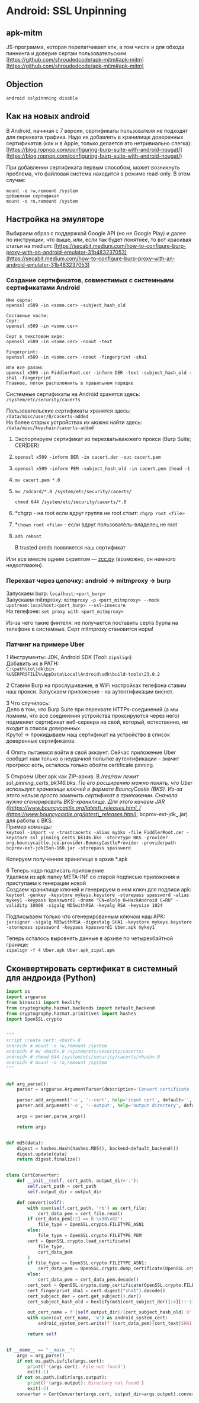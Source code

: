 # Android: SSL Unpinning

## apk-mitm

JS-программа, которая перепатчивает апк, в том числе и для обхода пиннинга и доверие сертам пользовательским [https://github.com/shroudedcode/apk-mitm#apk-mitm](https://github.com/shroudedcode/apk-mitm#apk-mitm)

## Objection

```
android sslpinnning disable
```

## Как на новых android

В Android, начиная с 7 версии, сертификаты пользователя не подходят для перехвата трафика. Надо их добавлять в хранилище доверенных сертификатов (как и в Apple, только делается это нетривиально слегка): [https://blog.ropnop.com/configuring-burp-suite-with-android-nougat/](https://blog.ropnop.com/configuring-burp-suite-with-android-nougat/)

При добавлении сертификата первым способом, может возникнуть проблема, что файловая система находится в режиме read-only. В этом случае:

```
mount -o rw,remount /system
добавляем сертификат
mount -o ro,remount /system
```

## Настройка на эмуляторе

Выбираем образ с поддержкой Google API (но не Google Play) и далее по инструкции, что выше, или, если так будет понятнее, то вот красивая статья на medium: [https://secabit.medium.com/how-to-configure-burp-proxy-with-an-android-emulator-31b483237053](https://secabit.medium.com/how-to-configure-burp-proxy-with-an-android-emulator-31b483237053)

### Создание сертификатов, совместимых с системными сертификатами Android

```
Имя серта:
openssl x509 -in <some.cer> -subject_hash_old

Составные части:
Серт:
openssl x509 -in <some.cer>

Серт в текстовом виде:
openssl x509 -in <some.cer> -noout -text

Fingerprint:
openssl x509 -in <some.cer> -noout -fingerprint -sha1

Или все разом:
openssl x509 -in FiddlerRoot.cer -inform DER -text -subject_hash_old -sha1 -fingerprint
Главное, потом расположиить в правильном порядке
```

Системные сертификаты на Android хранятся здесь: `/system/etc/security/cacerts`

Пользовательские сертификаты хранятся здесь: `/data/misc/user/0/cacerts-added` \
На более старых устройствах их можно найти здесь: `/data/misc/keychain/cacerts-added`

1. Экспортируем сертификат из перехватываюжего прокси (Burp Suite; CER|DER)
2. `openssl x509 -inform DER -in cacert.der -out cacert.pem`
3. `openssl x509 -inform PEM -subject_hash_old -in cacert.pem |head -1`
4. `mv cacert.pem *.0`
5.  `mv /sdcard/*.0 /system/etc/security/cacerts/`&#x20;

    `chmod 644 /system/etc/security/cacerts/*.0`
6. \*chgrp - на root если вдруг группа не root стоит: `chgrp root <file>`
7. \*`chown root <file>` - если вдруг пользователь-владелец не root
8.  `adb reboot`

    В trusted creds появляется наш сертификат

Или все вместе одним скриптом — [zcc.py](https://gist.github.com/z3f1r/02ac6c700c5980a093e5da557af2d85f) (возможно, он немного недоотлажен).

### Перехват через цепочку: android -> mitmproxy -> burp

Запускаем burp: `localhost:<port_burp>`\
Запускаем mitmproxy: `mitmproxy -p <port_mitmproxy> --mode upstream:localhost:<port_burp> --ssl-insecure`\
На телефоне: `set proxy with <port_mitmproxy>`

Из-за чего такие финтеля: не получается поставить серта бурпа на телефоне в системные. Серт mitmproxy становится норм!

### Патчинг на примере Uber

1 Инструменты: JDK, Android SDK (Tool: `zipalign`)\
Добавить их в PATH:\
`C:\path\to\jdk\bin`\
`%USERPROFILE%\AppData\Local\Android\sdk\build-tools\23.0.2`

2 Ставим Burp на прослушивание, в WiFi настройках телефона ставим наш прокси. Запускаем приложение - на аутентификации виснет.

3 Что случилось:\
Дело в том, что Burp Suite при перехвате HTTPs-соединений (а мы помним, что все соединения устройства проксируются через него) подменяет сертификат веб-сервера на свой, который, естественно, не входит в список доверенных.\
Круто! -> прокидываем наш сертификат на устройство в список доверенных сертификатов.

4 Опять пытаемся войти в свой аккаунт. Сейчас приложение Uber сообщит нам только о неудачной попытке аутентификации – значит прогресс есть, осталось только обойти certificate pinning.

5 Откроем Uber.apk как ZIP-архив. В _/res/raw лежит ssl\_pinning\_certs\_bk146.bks. По его расширению можно понять, что Uber использует хранилище ключей в формате BouncyCastle (BKS). Из-за этого нельзя просто заменить сертификат в приложении. Сначала нужно сгенерировать BKS-хранилище. Для этого качаем JAR (_[_https://www.bouncycastle.org/latest\_releases.html_](https://www.bouncycastle.org/latest\_releases.html)_; bcprov-ext-jdk_.jar) для работы с BKS.\
Пример команды:\
`keytool -import -v -trustcacerts -alias mybks -file FiddlerRoot.cer -keystore ssl_pinning_certs_bk146.bks -storetype BKS -provider org.bouncycastle.jce.provider.BouncyCastleProvider -providerpath bcprov-ext-jdk15on-160.jar -storepass spassword`

Копируем полученное хранилище в архив \*.apk

6 Теперь надо подписать приложение\
Удаляем из apk папку META-INF со старой подписью приложения и приступаем к генерации новой\
Создаем хранилище ключей и генерируем в нем ключ для подписи apk: \
`keytool -genkey -keystore mykeys.keystore -storepass spassword -alias mykey1 -keypass kpassword1 -dname "CN=ololo O=HackAndroid C=RU" -validity 10000 -sigalg MD5withRSA -keyalg RSA -keysize 1024`

Подписываем только что сгенерированным ключом наш APK: \
`jarsigner -sigalg MD5withRSA -digestalg SHA1 -keystore mykeys.keystore -storepass spassword -keypass kpassword1 Uber.apk mykey1`

Теперь осталось выровнять данные в архиве по четырехбайтной границе: \
`zipalign -f 4 Uber.apk Uber.apk_zipal.apk`

## Сконвертировать сертификат в системный для андроида (Python)

```python
import os
import argparse
from binascii import hexlify
from cryptography.hazmat.backends import default_backend
from cryptography.hazmat.primitives import hashes
import OpenSSL.crypto


"""
script create cert: <hash>.0
android> # mount -o rw,remount /system
android> # mv <hash>.0 /system/etc/security/cacerts/
android> # chmod 644 /system/etc/security/cacerts/<hash>.0
android> # mount -o ro,remount /system
"""


def arg_parse():
    parser = argparse.ArgumentParser(description='Convert certificate -> Android System cert')

    parser.add_argument('-c', '--cert', help='input cert', default='', required=True)
    parser.add_argument('-o', '--output', help='output directory', default='.', required=False)

    args = parser.parse_args()

    return args


def md5(data):
    digest = hashes.Hash(hashes.MD5(), backend=default_backend())
    digest.update(data)
    return digest.finalize()


class CertConverter:
    def __init__(self, cert_path, output_dir='.'):
        self.cert_path = cert_path
        self.output_dir = output_dir

    def convert(self):
        with open(self.cert_path, 'rb') as cert_file:
            cert_data_pem = cert_file.read()
        if cert_data_pem[:2] == b'\x30\x82':
            file_type = OpenSSL.crypto.FILETYPE_ASN1
        else:
            file_type = OpenSSL.crypto.FILETYPE_PEM
        cert = OpenSSL.crypto.load_certificate(
            file_type,
            cert_data_pem
        )
        if file_type == OpenSSL.crypto.FILETYPE_ASN1:
            cert_data_pem = OpenSSL.crypto.dump_certificate(OpenSSL.crypto.FILETYPE_PEM, cert).decode()  # DER->PEM
        else:
            cert_data_pem = cert_data_pem.decode()
        cert_text = OpenSSL.crypto.dump_certificate(OpenSSL.crypto.FILETYPE_TEXT, cert).decode()
        cert_fingerprint_sha1 = cert.digest("sha1").decode()
        cert_subject_der = cert.get_subject().der()
        cert_subject_hash_old = hexlify(md5(cert_subject_der)[:4][::-1]).decode()

        out_cert_name = f'{self.output_dir}/{cert_subject_hash_old}.0'
        with open(out_cert_name, 'w') as android_system_cert:
            android_system_cert.write(f'{cert_data_pem}{cert_text}SHA1 Fingerprint={cert_fingerprint_sha1}')

        return self


if __name__ == "__main__":
    args = arg_parse()
    if not os.path.isfile(args.cert):
        print(f'{args.cert}: File not found')
        exit(-1)
    if not os.path.isdir(args.output):
        print(f'{args.output}: Directory not found')
        exit(-2)
    converter = CertConverter(args.cert, output_dir=args.output).convert()
```
